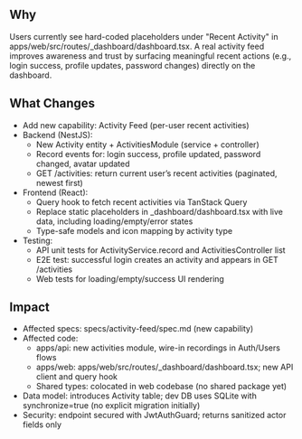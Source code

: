 ## Why

Users currently see hard-coded placeholders under "Recent Activity" in apps/web/src/routes/\_dashboard/dashboard.tsx. A real activity feed improves awareness and trust by surfacing meaningful recent actions (e.g., login success, profile updates, password changes) directly on the dashboard.

## What Changes

- Add new capability: Activity Feed (per-user recent activities)
- Backend (NestJS):
  - New Activity entity + ActivitiesModule (service + controller)
  - Record events for: login success, profile updated, password changed, avatar updated
  - GET /activities: return current user’s recent activities (paginated, newest first)
- Frontend (React):
  - Query hook to fetch recent activities via TanStack Query
  - Replace static placeholders in \_dashboard/dashboard.tsx with live data, including loading/empty/error states
  - Type-safe models and icon mapping by activity type
- Testing:
  - API unit tests for ActivityService.record and ActivitiesController list
  - E2E test: successful login creates an activity and appears in GET /activities
  - Web tests for loading/empty/success UI rendering

## Impact

- Affected specs: specs/activity-feed/spec.md (new capability)
- Affected code:
  - apps/api: new activities module, wire-in recordings in Auth/Users flows
  - apps/web: apps/web/src/routes/\_dashboard/dashboard.tsx; new API client and query hook
  - Shared types: colocated in web codebase (no shared package yet)
- Data model: introduces Activity table; dev DB uses SQLite with synchronize=true (no explicit migration initially)
- Security: endpoint secured with JwtAuthGuard; returns sanitized actor fields only
